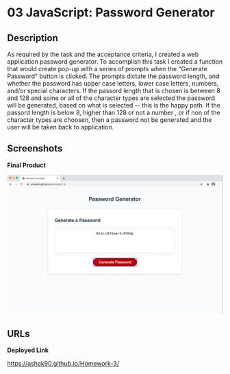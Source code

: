 # 03 JavaScript: Password Generator

## Description

As required by the task and the acceptance criteria, I created a web application password generator. To accomplish this task I created a function that would create pop-up with a series of prompts when the "Generate Password" button is clicked. The prompts dictate the password length, and whether the password has upper case letters, lower case letters, numbers, and/or special characters. If the passord length that is chosen is between 8 and 128 and some or all of the character types are selected the password will be generated, based on what is selected -- this is the happy path. If the passord length is below 8, higher than 128 or not a number , or if non of the character types are choosen, then a password not be generated and the user will be taken back to application.


## Screenshots

**Final Product**

![screenshot](passswordGenerator.png)

## URLs

**Deployed Link**

https://ashak90.github.io/Homework-3/
